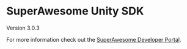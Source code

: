 SuperAwesome Unity SDK
==========================

Version 3.0.3

For more information check out the [SuperAwesome Developer Portal](http://developers.superawesome.tv/docs/unitysdk_v2).
